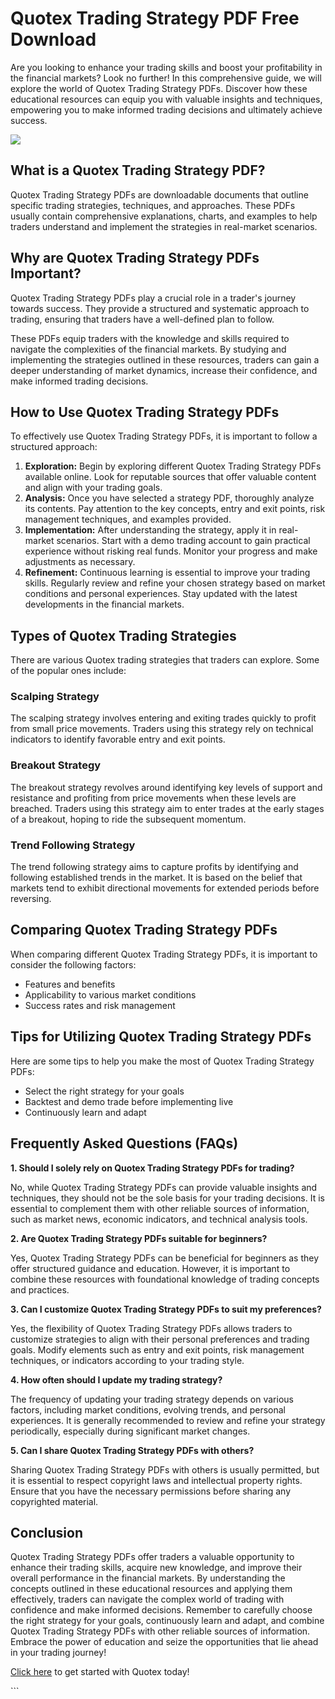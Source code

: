 # Quotex Trading Strategy PDF Free Download

Are you looking to enhance your trading skills and boost your
profitability in the financial markets? Look no further! In this
comprehensive guide, we will explore the world of Quotex Trading
Strategy PDFs. Discover how these educational resources can equip you
with valuable insights and techniques, empowering you to make informed
trading decisions and ultimately achieve success.

[![](https://static.quotex.io/files/4_en/300_250.jpg)](https://traff.sbs/brokerqxlid)

## What is a Quotex Trading Strategy PDF?

Quotex Trading Strategy PDFs are downloadable documents that outline
specific trading strategies, techniques, and approaches. These PDFs
usually contain comprehensive explanations, charts, and examples to help
traders understand and implement the strategies in real-market
scenarios.

## Why are Quotex Trading Strategy PDFs Important?

Quotex Trading Strategy PDFs play a crucial role in a trader\'s journey
towards success. They provide a structured and systematic approach to
trading, ensuring that traders have a well-defined plan to follow.

These PDFs equip traders with the knowledge and skills required to
navigate the complexities of the financial markets. By studying and
implementing the strategies outlined in these resources, traders can
gain a deeper understanding of market dynamics, increase their
confidence, and make informed trading decisions.

## How to Use Quotex Trading Strategy PDFs

To effectively use Quotex Trading Strategy PDFs, it is important to
follow a structured approach:

1.  **Exploration:** Begin by exploring different Quotex Trading
    Strategy PDFs available online. Look for reputable sources that
    offer valuable content and align with your trading goals.
2.  **Analysis:** Once you have selected a strategy PDF, thoroughly
    analyze its contents. Pay attention to the key concepts, entry and
    exit points, risk management techniques, and examples provided.
3.  **Implementation:** After understanding the strategy, apply it in
    real-market scenarios. Start with a demo trading account to gain
    practical experience without risking real funds. Monitor your
    progress and make adjustments as necessary.
4.  **Refinement:** Continuous learning is essential to improve your
    trading skills. Regularly review and refine your chosen strategy
    based on market conditions and personal experiences. Stay updated
    with the latest developments in the financial markets.

## Types of Quotex Trading Strategies

There are various Quotex trading strategies that traders can explore.
Some of the popular ones include:

### Scalping Strategy

The scalping strategy involves entering and exiting trades quickly to
profit from small price movements. Traders using this strategy rely on
technical indicators to identify favorable entry and exit points.

### Breakout Strategy

The breakout strategy revolves around identifying key levels of support
and resistance and profiting from price movements when these levels are
breached. Traders using this strategy aim to enter trades at the early
stages of a breakout, hoping to ride the subsequent momentum.

### Trend Following Strategy

The trend following strategy aims to capture profits by identifying and
following established trends in the market. It is based on the belief
that markets tend to exhibit directional movements for extended periods
before reversing.

## Comparing Quotex Trading Strategy PDFs

When comparing different Quotex Trading Strategy PDFs, it is important
to consider the following factors:

-   Features and benefits
-   Applicability to various market conditions
-   Success rates and risk management

## Tips for Utilizing Quotex Trading Strategy PDFs

Here are some tips to help you make the most of Quotex Trading Strategy
PDFs:

-   Select the right strategy for your goals
-   Backtest and demo trade before implementing live
-   Continuously learn and adapt

## Frequently Asked Questions (FAQs)

**1. Should I solely rely on Quotex Trading Strategy PDFs for trading?**

No, while Quotex Trading Strategy PDFs can provide valuable insights and
techniques, they should not be the sole basis for your trading
decisions. It is essential to complement them with other reliable
sources of information, such as market news, economic indicators, and
technical analysis tools.

**2. Are Quotex Trading Strategy PDFs suitable for beginners?**

Yes, Quotex Trading Strategy PDFs can be beneficial for beginners as
they offer structured guidance and education. However, it is important
to combine these resources with foundational knowledge of trading
concepts and practices.

**3. Can I customize Quotex Trading Strategy PDFs to suit my
preferences?**

Yes, the flexibility of Quotex Trading Strategy PDFs allows traders to
customize strategies to align with their personal preferences and
trading goals. Modify elements such as entry and exit points, risk
management techniques, or indicators according to your trading style.

**4. How often should I update my trading strategy?**

The frequency of updating your trading strategy depends on various
factors, including market conditions, evolving trends, and personal
experiences. It is generally recommended to review and refine your
strategy periodically, especially during significant market changes.

**5. Can I share Quotex Trading Strategy PDFs with others?**

Sharing Quotex Trading Strategy PDFs with others is usually permitted,
but it is essential to respect copyright laws and intellectual property
rights. Ensure that you have the necessary permissions before sharing
any copyrighted material.

## Conclusion

Quotex Trading Strategy PDFs offer traders a valuable opportunity to
enhance their trading skills, acquire new knowledge, and improve their
overall performance in the financial markets. By understanding the
concepts outlined in these educational resources and applying them
effectively, traders can navigate the complex world of trading with
confidence and make informed decisions. Remember to carefully choose the
right strategy for your goals, continuously learn and adapt, and combine
Quotex Trading Strategy PDFs with other reliable sources of information.
Embrace the power of education and seize the opportunities that lie
ahead in your trading journey!

[Click here](\%22https://traff.sbs/brokerqxsignup\%22) to get started
with Quotex today!

\`\`\`

